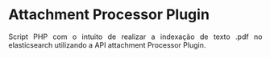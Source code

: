 # Attachment Processor Plugin

<p align="justify">Script PHP com o intuito de realizar a indexação de texto .pdf no elasticsearch utilizando a API attachment Processor Plugin.</p>